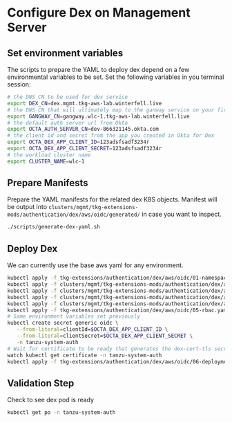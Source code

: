 # Configure Dex on Management Server

## Set environment variables

The scripts to prepare the YAML to deploy dex depend on a few environmental variables to be set.  Set the following variables in you terminal session:

```bash
# the DNS CN to be used for dex service
export DEX_CN=dex.mgmt.tkg-aws-lab.winterfell.live
# the DNS CN that will ultimately map to the ganway service on your first workload cluster
export GANGWAY_CN=gangway.wlc-1.tkg-aws-lab.winterfell.live
# the default auth server url from Okta
export OCTA_AUTH_SERVER_CN=dev-866321145.okta.com
# the client id and secret from the app you created in Okta for Dex
export OCTA_DEX_APP_CLIENT_ID=123adsfsadf3234r
export OCTA_DEX_APP_CLIENT_SECRET=123adsfsadf3234r
# the workload cluster name
export CLUSTER_NAME=wlc-1
```

## Prepare Manifests

Prepare the YAML manifests for the related dex K8S objects.  Manifest will be output into `clusters/mgmt/tkg-extensions-mods/authentication/dex/aws/oidc/generated/` in case you want to inspect.

```bash
./scripts/generate-dex-yaml.sh
```

## Deploy Dex
We can currently use the base aws yaml for any environment.

```bash
kubectl apply -f tkg-extensions/authentication/dex/aws/oidc/01-namespace.yaml
kubectl apply -f clusters/mgmt/tkg-extensions-mods/authentication/dex/aws/oidc/generated/02-service.yaml
kubectl apply -f clusters/mgmt/tkg-extensions-mods/authentication/dex/aws/oidc/generated/02b-ingress.yaml
kubectl apply -f clusters/mgmt/tkg-extensions-mods/authentication/dex/aws/oidc/generated/03-certs.yaml
kubectl apply -f clusters/mgmt/tkg-extensions-mods/authentication/dex/aws/oidc/generated/sensitive/04-cm.yaml
kubectl apply -f tkg-extensions/authentication/dex/aws/oidc/05-rbac.yaml
# Same environment variables set previously
kubectl create secret generic oidc \
   --from-literal=clientId=$OCTA_DEX_APP_CLIENT_ID \
   --from-literal=clientSecret=$OCTA_DEX_APP_CLIENT_SECRET \
   -n tanzu-system-auth
# Wait for certificate to be ready that generates the dex-cert-tls secret.  It took me about 2m20s
watch kubectl get certificate -n tanzu-system-auth
kubectl apply -f tkg-extensions/authentication/dex/aws/oidc/06-deployment.yaml
```

## Validation Step

Check to see dex pod is ready

```bash
kubectl get po -n tanzu-system-auth
```
